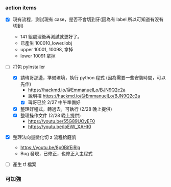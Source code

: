 ### action items
- [x] 現有流程，測試現有 case，是否不會切到牙(因為有 label 所以可知道有沒有切到)
    - 141 組處理後再測試就更好了。
    - 已產生 100010_lower.lobj
    - upper 10001, 10098, 拿掉
    - lower 10091 拿掉
- [ ] 打包 pyInstaller
    - [x] 請瑋哥那邊，準備環境，執行 python 程式 (因為需要一些安裝時間，可以先作)
        - https://hackmd.io/@EmmanuelLo/BJN9Q2c2a 
        - 說明檔 https://hackmd.io/@EmmanuelLo/BJN9Q2c2a 
        - [x] 瑋哥已於 2/27 中午準備好
    - [x] 整理好程式，轉過去，可執行 (2/28 晚上提供)
    - [x] 整理操作文件 (2/28 晚上提供)
        - https://youtu.be/55G89UOyEF0
        - https://youtu.be/loEiW_XAHt0
- [x] 整理法向量變化切 z 流程給庭凱
    - https://youtu.be/8p0BifEjRlg 
    - Bug 發現，已修正，也修正入主程式
- [ ] 產生 tf 檔案


### 可加強
